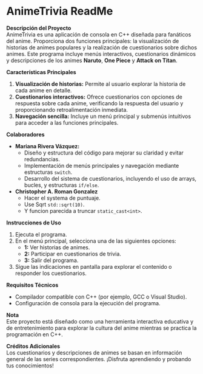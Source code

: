# AnimeTrivia ReadMe

**Descripción del Proyecto**  
AnimeTrivia es una aplicación de consola en C++ diseñada para fanáticos del anime. Proporciona dos funciones principales: la visualización de historias de animes populares y la realización de cuestionarios sobre dichos animes. Este programa incluye menús interactivos, cuestionarios dinámicos y descripciones de los animes **Naruto**, **One Piece** y **Attack on Titan**.

**Características Principales**  
1. **Visualización de historias:** Permite al usuario explorar la historia de cada anime en detalle.
2. **Cuestionarios interactivos:** Ofrece cuestionarios con opciones de respuesta sobre cada anime, verificando la respuesta del usuario y proporcionando retroalimentación inmediata.
3. **Navegación sencilla:** Incluye un menú principal y submenús intuitivos para acceder a las funciones principales.

**Colaboradores**  
- **Mariana Rivera Vázquez:** 
  - Diseño y estructura del código para mejorar su claridad y evitar redundancias.
  - Implementación de menús principales y navegación mediante estructuras `switch`.
  - Desarrollo del sistema de cuestionarios, incluyendo el uso de arrays, bucles, y estructuras `if/else`.
- **Christopher A. Roman Gonzalez**
  - Hacer el systema de puntuaje.
  - Use Sqrt `std::sqrt(10)`.
  - Y funcion parecida a truncar `static_cast<int>`. 

**Instrucciones de Uso**  
1. Ejecuta el programa.
2. En el menú principal, selecciona una de las siguientes opciones:
   - **1:** Ver historias de animes.
   - **2:** Participar en cuestionarios de trivia.
   - **3:** Salir del programa.
3. Sigue las indicaciones en pantalla para explorar el contenido o responder los cuestionarios.

**Requisitos Técnicos**  
- Compilador compatible con C++ (por ejemplo, GCC o Visual Studio).
- Configuración de consola para la ejecución del programa.

**Nota**  
Este proyecto está diseñado como una herramienta interactiva educativa y de entretenimiento para explorar la cultura del anime mientras se practica la programación en C++.

**Créditos Adicionales**  
Los cuestionarios y descripciones de animes se basan en información general de las series correspondientes. ¡Disfruta aprendiendo y probando tus conocimientos!
